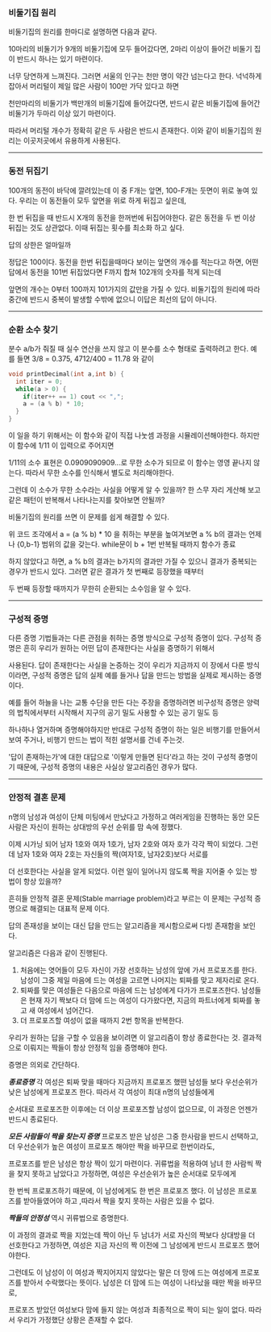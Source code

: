 ### 비둘기집 원리

비둘기집의 원리를 한마디로 설명하면 다음과 같다.

10마리의 비둘기가 9개의 비둘기집에 모두 들어갔다면, 2마리 이상이 들어간 비둘기 집이 반드시 하나는 있기 마련이다.

너무 당연하게 느껴진다. 그러면 서울의 인구는 천만 명이 약간 넘는다고 한다. 넉넉하게 잡아서 머리털이 제일 많은 사람이 100만 가닥 있다고 하면

천만마리의 비둘기가 백만개의 비둘기집에 들어갔다면, 반드시 같은 비둘기집에 들어간 비둘기가 두마리 이상 있기 마련이다.

따라서 머리털 개수가 정확히 같은 두 사람은 반드시 존재한다. 이와 같이 비둘기집의 원리는 이곳저곳에서 유용하게 사용된다.

----------------------------------------------------

### 동전 뒤집기

100개의 동전이 바닥에 깔려있는데 이 중 F개는 앞면, 100-F개는 둣면이 위로 놓여 있다. 우리는 이 동전들이 모두 앞면을 위로 하게 뒤집고 싶은데,

한 번 뒤집을 때 반드시 X개의 동전을 한꺼번에 뒤집어야한다. 같은 동전을 두 번 이상 뒤집는 것도 상관없다. 이때 뒤집는 횟수를 최소화 하고 싶다. 

답의 상한은 얼마일까

정답은 100이다. 동전을 한번 뒤집을때마다 보이는 앞면의 개수를 적는다고 하면, 어떤 답에서 동전을 101번 뒤집었다면 F까지 합쳐 102개의 숫자를 적게 되는데

앞면의 개수는 0부터 100까지 101가지의 값만을 가질 수 있다. 비둘기집의 원리에 따라 중간에 반드시 중복이 발생할 수밖에 없으니 이답은 최선의 답이 아니다.

----------------------------------------------------

### 순환 소수 찾기

분수 a/b가 줘질 때 실수 연산을 쓰지 않고 이 분수를 소수 형태로 출력하려고 한다. 예를 들면 3/8 = 0.375, 4712/400 = 11.78 와 같이

```C++
void printDecimal(int a,int b) {
  int iter = 0;
  while(a > 0) {
    if(iter++ == 1) cout << ",";
    a = (a % b) * 10;
  }
}
```

이 일을 하기 위해서는 이 함수와 같이 직접 나눗셈 과정을 시뮬레이션해야한다. 하지만 이 함수에 1/11 이 입력으로 주어지면 

1/11의 소수 표현은 0.0909090909...로 무한 소수가 되므로 이 함수는 영영 끝나지 않는다. 따라서 무한 소수를 인식해서 별도로 처리해야한다.

그런데 이 소수가 무한 소수라는 사실을 어떻게 알 수 있을까? 한 스무 자리 게산해 보고 같은 패턴이 반복해서 나타나는지를 찾아보면 안될까?

비둘기집의 원리를 쓰면 이 문제를 쉽게 해결할 수 있다.

위 코드 조각에서 a = (a % b) * 10 을 취하는 부분을 높여겨보면 a % b의 결과는 언제나 {0,b-1} 범위의 값을 갖는다. while문이 b + 1번 반복될 때까지 함수가 종료

하지 않았다고 하면, a % b의 결과는 b가지의 결과만 가질 수 있으니 결과가 중복되는 경우가 반드시 있다. 그러면 같은 결과가 첫 번째로 등장했을 때부터

두 번째 등장할 때까지가 무한히 순환되는 소수임을 알 수 있다.

--------------------------------------------------------------

### 구성적 증명

다른 증명 기법들과는 다른 관점을 취하는 증명 방식으로 구성적 증명이 있다. 구성적 증명은 흔히 우리가 원하는 어떤 답이 존재한다는 사실을 증명하기 위해서

사용된다. 답이 존재한다는 사실을 논증하는 것이 우리가 지금까지 이 장에서 다룬 방식이라면, 구성적 증명은 답의 실제 예를 들거나 답을 만드는 방법을 실제로 제시하는 증명이다.

예를 들어 하늘을 나는 교통 수단을 만든 다는 주장을 증명하려면 비구성적 증명은 양력의 법칙에서부터 시작해서 지구의 공기 밀도 사용할 수 있는 공기 밀도 등

하나하나 열거하며 증명해야하지만 반대로 구성적 증명이 하는 일은 비행기를 만들어서 보여 주거나, 비행기 만드는 법이 적힌 설명서를 건네 주는것.

'답이 존재하는가'에 대한 대답으로 '이렇게 만들면 된다'라고 하는 것이 구성적 증명이기 때문에, 구성적 증명의 내용은 사실상 알고리즘인 경우가 많다.

------------------------------------------------------

### 안정적 결혼 문제


n명의 남성과 여성이 단체 미팅에서 만났다고 가정하고 여러게임을 진행하는 동안 모든 사람은 자신이 원하는 상대방의 우선 순위를 맘 속에 정했다.

이제 시가닝 되어 남자 1호와 여자 1호가, 남자 2호와 여자 호가 각각 짝이 되었다. 그런데 남자 1호와 여자 2호는 자신들의 짝(여자1호, 남자2호)보다 서로를

더 선호한다는 사실을 알게 되었다. 이런 일이 일어나지 않도록 짝을 지어줄 수 있는 방법이 항상 있을까?

흔히들 안정적 결혼 문제(Stable marriage problem)라고 부르는 이 문제는 구성적 증명으로 해결되는 대표적 문제 이다.

답의 존재성을 보이는 대신 답을 만드는 알고리즘을 제시함으로써 다빙 존재함을 보인다.

알고리즘은 다음과 같이 진행된다.

1. 처음에는 엿어들이 모두 자신이 가장 선호하는 남성의 앞에 가서 프로포즈를 한다. 남성이 그중 제일 마음에 드는 여성을 고르면 나머지는 퇴짜를 맞고 제자리로 온다.
2. 퇴짜를 맞은 여성들은 다음으로 마음에 드는 남성에게 다가가 프로포즈한다. 남성들은 현재 자기 짝보다 더 맘에 드는 여성이 다가왔다면, 지금의 파트너에게 퇴짜를 놓고 새 여성에서 넘어간다.
3. 더 프로포즈할 여성이 없을 때까지 2번 항목을 반복한다.


우리가 원하는 답을 구할 수 있음을 보이려면 이 알고리즘이 항상 종료한다는 것. 결과적으로 이뤄지는 짝들이 항상 안정적 임을 증명해야 한다.

증명은 의외로 간단하다.

***종료증명*** 각 여성은 퇴짜 맞을 때마다 지금까지 프로포즈 했떤 남성들 보다 우선순위가 낮은 남성에게 프로포즈 한다. 따라서 각 여성이 최대 n명의 남성들에게

순서대로 프로포즈한 이후에는 더 이상 프로포즈할 남성이 없으므로, 이 과정은 언젠가 반드시 종료된다.

***모든 사람들이 짝을 찾는지 증명*** 프로포즈 받은 남성은 그중 한사람을 반드시 선택하고, 더 우선순위가 높은 여성이 프로포즈 해야만 짝을 바꾸므로 한번이라도,

프로포즈를 받은 남성은 항상 짝이 있기 마련이다. 귀류법을 적용하여 남녀 한 사람씩 짝을 찾지 못하고 남았다고 가정하면, 여성은 우선순위가 높은 순서대로 모두에게

한 번씩 프로포즈하기 때문에, 이 남성에게도 한 번은 프로포즈 했다. 이 남성은 프로포즈를 받아들였어야 하고 ,따라서 짝을 찾지 못하는 사람은 있을 수 없다.

***짝들의 안정성*** 역시 귀류법으로 증명한다.

이 과정의 결과로 짝을 지었는데 짝이 아닌 두 남녀가 서로 자신의 짝보다 상대방을 더 선호한다고 가정하면, 여성은 지금 자신의 짝 이전에 그 남성에게 반드시 프로포즈 했어야한다.

그런데도 이 남성이 이 여성과 짝지어지지 않았다는 말은 더 망에 드는 여성에게 프로포즈를 받아서 수락했다는 뜻이다. 남성은 더 맘에 드는 여성이 나타났을 때만 짝을 바꾸므로,

프로포즈 받았던 여성보다 맘에 들지 않는 여성과 최종적으로 짝이 되는 일이 없다. 따라서 우리가 가정했단 상황은 존재할 수 없다.
